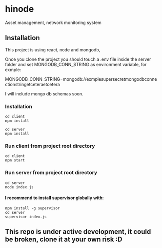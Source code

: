 # hinode
Asset management, network monitoring system

## Installation

This project is using react, node and mongodb,  

Once you clone the project you should touch a .env file inside the server folder
and set MONGODB_CONN_STRING as environment variable, for exmple:

MONGODB_CONN_STRING=mongodb://exmplesupersecretmongodbconnectionstringetceteraetcetera

I will include mongo db schemas soon.

### Installation
```
cd client
npm install

cd server
npm install
```

### Run client from project root directory
```
cd client
npm start
```

### Run server from project root directory
```
cd server
node index.js
````

#### I recommend to install supervisor globally with:

```
npm install -g supervisor
cd server
supervisor index.js
```

## This repo is under active development, it could be broken, clone it at your own risk :D
